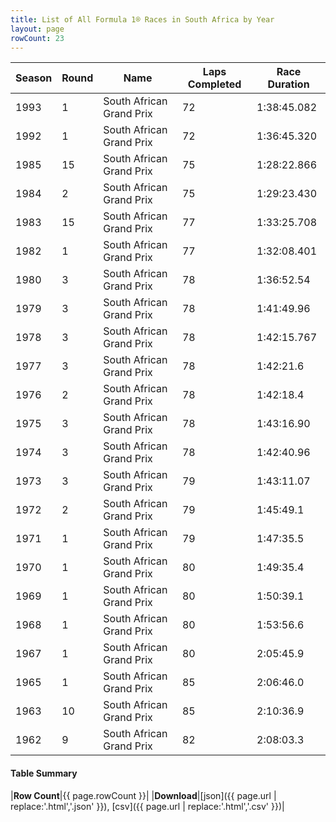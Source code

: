 ```yaml
---
title: List of All Formula 1® Races in South Africa by Year
layout: page
rowCount: 23
---
```


| Season | Round | Name | Laps Completed | Race Duration |
|--|--|--|--|--|
| 1993 | 1 | South African Grand Prix | 72 | 1:38:45.082 |
| 1992 | 1 | South African Grand Prix | 72 | 1:36:45.320 |
| 1985 | 15 | South African Grand Prix | 75 | 1:28:22.866 |
| 1984 | 2 | South African Grand Prix | 75 | 1:29:23.430 |
| 1983 | 15 | South African Grand Prix | 77 | 1:33:25.708 |
| 1982 | 1 | South African Grand Prix | 77 | 1:32:08.401 |
| 1980 | 3 | South African Grand Prix | 78 | 1:36:52.54 |
| 1979 | 3 | South African Grand Prix | 78 | 1:41:49.96 |
| 1978 | 3 | South African Grand Prix | 78 | 1:42:15.767 |
| 1977 | 3 | South African Grand Prix | 78 | 1:42:21.6 |
| 1976 | 2 | South African Grand Prix | 78 | 1:42:18.4 |
| 1975 | 3 | South African Grand Prix | 78 | 1:43:16.90 |
| 1974 | 3 | South African Grand Prix | 78 | 1:42:40.96 |
| 1973 | 3 | South African Grand Prix | 79 | 1:43:11.07 |
| 1972 | 2 | South African Grand Prix | 79 | 1:45:49.1 |
| 1971 | 1 | South African Grand Prix | 79 | 1:47:35.5 |
| 1970 | 1 | South African Grand Prix | 80 | 1:49:35.4 |
| 1969 | 1 | South African Grand Prix | 80 | 1:50:39.1 |
| 1968 | 1 | South African Grand Prix | 80 | 1:53:56.6 |
| 1967 | 1 | South African Grand Prix | 80 | 2:05:45.9 |
| 1965 | 1 | South African Grand Prix | 85 | 2:06:46.0 |
| 1963 | 10 | South African Grand Prix | 85 | 2:10:36.9 |
| 1962 | 9 | South African Grand Prix | 82 | 2:08:03.3 |

#### Table Summary

|**Row Count**|{{ page.rowCount }}|
|**Download**|[json]({{ page.url | replace:'.html','.json' }}), [csv]({{ page.url | replace:'.html','.csv' }})|
